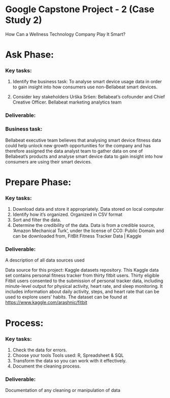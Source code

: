 # Google Capstone Project - 2 (Case Study 2)

How Can a Wellness Technology Company Play It Smart?

# Ask Phase:
	
  ### Key tasks:
1.  Identify the business task: 
       To analyse smart device usage data in order to gain insight into how consumers use non-Bellabeat smart devices.

2.  Consider key stakeholders 
       Urška Sršen: Bellabeat’s cofounder and Chief Creative Officer.
       Bellabeat marketing analytics team

### Deliverable:
   ### Business task:
Bellabeat executive team believes that analysing smart device fitness data could help unlock new growth opportunities for the company and has therefore assigned the data analyst team to gather data on one of Bellabeat’s products and analyse smart device data to gain insight into how consumers are using their smart devices.

# Prepare Phase:
	
 ### Key tasks:
  
  1.   Download data and store it appropriately. 
       Data stored on local computer
  2.   Identify how it’s organized.
       Organized in CSV format
  3.   Sort and filter the data.
  4.   Determine the credibility of the data.
       Data is from a credible source, ‘Amazon Mechanical Turk’, under the license of   CC0: Public Domain and can be downloaded from, FitBit Fitness Tracker Data | Kaggle

### Deliverable:
 A description of all data sources used

Data source for this project: Kaggle datasets repository. This Kaggle data set contains personal fitness tracker from thirty fitbit users. Thirty eligible Fitbit users consented to the submission of personal tracker data, including minute-level output for physical activity, heart rate, and sleep monitoring. It includes information about daily activity, steps, and heart rate that can be used to explore users’ habits. The dataset can be found at https://www.kaggle.com/arashnic/fitbit

# Process:

  ### Key tasks:
  
   1.	Check the data for errors.
   2.	Choose your tools
   Tools used:  R, Spreadsheet & SQL
   3.	Transform the data so you can work with it effectively.
   4.	Document the cleaning process.

### Deliverable:
Documentation of any cleaning or manipulation of data 






